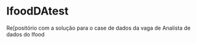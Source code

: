 # IfoodDAtest

Re[positório com a solução para o case de dados da vaga de Analista de dados do Ifood
